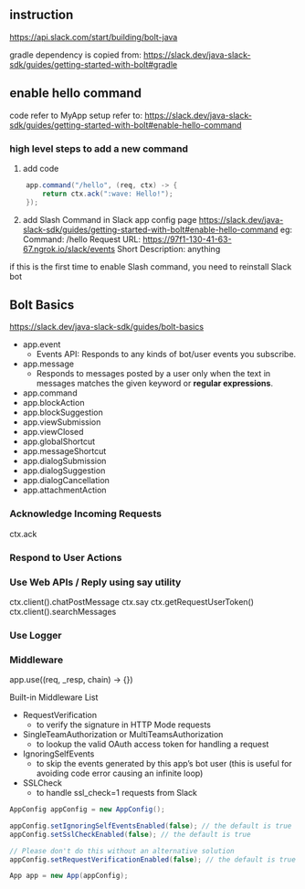 ## instruction
https://api.slack.com/start/building/bolt-java

gradle dependency is copied from: https://slack.dev/java-slack-sdk/guides/getting-started-with-bolt#gradle

## enable hello command 
code refer to MyApp
setup refer to: https://slack.dev/java-slack-sdk/guides/getting-started-with-bolt#enable-hello-command

### high level steps to add a new command 
1. add code 

```java
    app.command("/hello", (req, ctx) -> {
        return ctx.ack(":wave: Hello!");
    });
```

2. add Slash Command in Slack app config page
https://slack.dev/java-slack-sdk/guides/getting-started-with-bolt#enable-hello-command
eg:
Command: /hello
Request URL: https://97f1-130-41-63-67.ngrok.io/slack/events
Short Description: anything 

if this is the first time to enable Slash command, you need to reinstall Slack bot


## Bolt Basics
https://slack.dev/java-slack-sdk/guides/bolt-basics

* app.event
  * Events API: Responds to any kinds of bot/user events you subscribe.
* app.message
  * Responds to messages posted by a user only when the text in messages matches the given keyword or **regular expressions**.
* app.command
* app.blockAction
* app.blockSuggestion
* app.viewSubmission
* app.viewClosed
* app.globalShortcut
* app.messageShortcut
* app.dialogSubmission
* app.dialogSuggestion
* app.dialogCancellation
* app.attachmentAction

### Acknowledge Incoming Requests
ctx.ack
### Respond to User Actions
### Use Web APIs / Reply using say utility
ctx.client().chatPostMessage
ctx.say
ctx.getRequestUserToken()
ctx.client().searchMessages
### Use Logger
### Middleware
app.use((req, _resp, chain) -> {})

Built-in Middleware List
* RequestVerification
  * to verify the signature in HTTP Mode requests
* SingleTeamAuthorization or MultiTeamsAuthorization 
  * to lookup the valid OAuth access token for handling a request
* IgnoringSelfEvents 
  * to skip the events generated by this app’s bot user (this is useful for avoiding code error causing an infinite loop)
* SSLCheck 
  * to handle ssl_check=1 requests from Slack

```java 
AppConfig appConfig = new AppConfig();

appConfig.setIgnoringSelfEventsEnabled(false); // the default is true
appConfig.setSslCheckEnabled(false); // the default is true

// Please don't do this without an alternative solution
appConfig.setRequestVerificationEnabled(false); // the default is true

App app = new App(appConfig);
```
